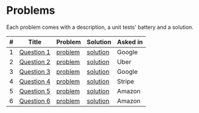 # Problems
Each problem comes with a description, a unit tests' battery and a solution.




| # | Title | Problem | Solution | Asked in |
| --- | --- | --- | --- | --- |
| 1 | [Question 1](https://github.com/krishnan-tech/DailyCodingProblems/blob/master/Questions/Question_1) | [problem](https://github.com/krishnan-tech/DailyCodingProblems/blob/master/Questions/Question_1) | [solution](https://github.com/krishnan-tech/DailyCodingProblems/blob/master/Solutions/Solution_1.py) | Google |
| 2 | [Question 2](https://github.com/krishnan-tech/DailyCodingProblems/blob/master/Questions/Question_2) | [problem](https://github.com/krishnan-tech/DailyCodingProblems/blob/master/Questions/Question_2) | [solution](https://github.com/krishnan-tech/DailyCodingProblems/blob/master/Solutions/Solution_2.py) | Uber |
| 3 | [Question 3](https://github.com/krishnan-tech/DailyCodingProblems/blob/master/Questions/Question_3) | [problem](https://github.com/krishnan-tech/DailyCodingProblems/blob/master/Questions/Question_3) | [solution](https://github.com/krishnan-tech/DailyCodingProblems/blob/master/Solutions/Solution_3.py) | Google |
| 4 | [Question 4](https://github.com/krishnan-tech/DailyCodingProblems/blob/master/Questions/Question_4) | [problem](https://github.com/krishnan-tech/DailyCodingProblems/blob/master/Questions/Question_4) | [solution](https://github.com/krishnan-tech/DailyCodingProblems/blob/master/Solutions/Solution_4.py) | Stripe |
| 5 | [Question 5](https://github.com/krishnan-tech/DailyCodingProblems/blob/master/Questions/Question_5) | [problem](https://github.com/krishnan-tech/DailyCodingProblems/blob/master/Questions/Question_5) | [solution](https://github.com/krishnan-tech/DailyCodingProblems/blob/master/Solutions/Solution_5.py) | Amazon |
| 6 | [Question 6](https://github.com/krishnan-tech/DailyCodingProblems/blob/master/Questions/Question_6) | [problem](https://github.com/krishnan-tech/DailyCodingProblems/blob/master/Questions/Question_6) | [solution](https://github.com/krishnan-tech/DailyCodingProblems/blob/master/Solutions/Solution_6.py) | Amazon |
